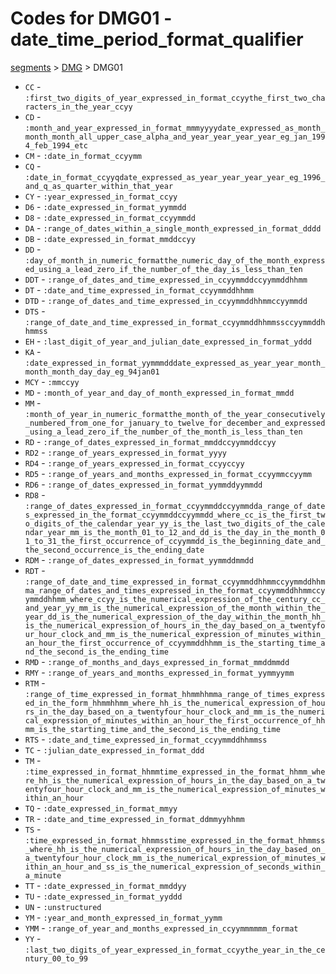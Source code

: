 # Codes for DMG01 - date_time_period_format_qualifier
[segments](../segments.md) > [DMG](../segments/DMG.md) > DMG01
* `CC` - `:first_two_digits_of_year_expressed_in_format_ccyythe_first_two_characters_in_the_year_ccyy`
* `CD` - `:month_and_year_expressed_in_format_mmmyyyydate_expressed_as_month_month_month_all_upper_case_alpha_and_year_year_year_year_eg_jan_1994_feb_1994_etc`
* `CM` - `:date_in_format_ccyymm`
* `CQ` - `:date_in_format_ccyyqdate_expressed_as_year_year_year_year_eg_1996_and_q_as_quarter_within_that_year`
* `CY` - `:year_expressed_in_format_ccyy`
* `D6` - `:date_expressed_in_format_yymmdd`
* `D8` - `:date_expressed_in_format_ccyymmdd`
* `DA` - `:range_of_dates_within_a_single_month_expressed_in_format_dddd`
* `DB` - `:date_expressed_in_format_mmddccyy`
* `DD` - `:day_of_month_in_numeric_formatthe_numeric_day_of_the_month_expressed_using_a_lead_zero_if_the_number_of_the_day_is_less_than_ten`
* `DDT` - `:range_of_dates_and_time_expressed_in_ccyymmddccyymmddhhmm`
* `DT` - `:date_and_time_expressed_in_format_ccyymmddhhmm`
* `DTD` - `:range_of_dates_and_time_expressed_in_ccyymmddhhmmccyymmdd`
* `DTS` - `:range_of_date_and_time_expressed_in_format_ccyymmddhhmmssccyymmddhhmmss`
* `EH` - `:last_digit_of_year_and_julian_date_expressed_in_format_yddd`
* `KA` - `:date_expressed_in_format_yymmmdddate_expressed_as_year_year_month_month_month_day_day_eg_94jan01`
* `MCY` - `:mmccyy`
* `MD` - `:month_of_year_and_day_of_month_expressed_in_format_mmdd`
* `MM` - `:month_of_year_in_numeric_formatthe_month_of_the_year_consecutively_numbered_from_one_for_january_to_twelve_for_december_and_expressed_using_a_lead_zero_if_the_number_of_the_month_is_less_than_ten`
* `RD` - `:range_of_dates_expressed_in_format_mmddccyymmddccyy`
* `RD2` - `:range_of_years_expressed_in_format_yyyy`
* `RD4` - `:range_of_years_expressed_in_format_ccyyccyy`
* `RD5` - `:range_of_years_and_months_expressed_in_format_ccyymmccyymm`
* `RD6` - `:range_of_dates_expressed_in_format_yymmddyymmdd`
* `RD8` - `:range_of_dates_expressed_in_format_ccyymmddccyymmdda_range_of_dates_expressed_in_the_format_ccyymmddccyymmdd_where_cc_is_the_first_two_digits_of_the_calendar_year_yy_is_the_last_two_digits_of_the_calendar_year_mm_is_the_month_01_to_12_and_dd_is_the_day_in_the_month_01_to_31_the_first_occurrence_of_ccyymmdd_is_the_beginning_date_and_the_second_occurrence_is_the_ending_date`
* `RDM` - `:range_of_dates_expressed_in_format_yymmddmmdd`
* `RDT` - `:range_of_date_and_time_expressed_in_format_ccyymmddhhmmccyymmddhhmma_range_of_dates_and_times_expressed_in_the_format_ccyymmddhhmmccyymmddhhmm_where_ccyy_is_the_numerical_expression_of_the_century_cc_and_year_yy_mm_is_the_numerical_expression_of_the_month_within_the_year_dd_is_the_numerical_expression_of_the_day_within_the_month_hh_is_the_numerical_expression_of_hours_in_the_day_based_on_a_twentyfour_hour_clock_and_mm_is_the_numerical_expression_of_minutes_within_an_hour_the_first_occurrence_of_ccyymmddhhmm_is_the_starting_time_and_the_second_is_the_ending_time`
* `RMD` - `:range_of_months_and_days_expressed_in_format_mmddmmdd`
* `RMY` - `:range_of_years_and_months_expressed_in_format_yymmyymm`
* `RTM` - `:range_of_time_expressed_in_format_hhmmhhmma_range_of_times_expressed_in_the_form_hhmmhhmm_where_hh_is_the_numerical_expression_of_hours_in_the_day_based_on_a_twentyfour_hour_clock_and_mm_is_the_numerical_expression_of_minutes_within_an_hour_the_first_occurrence_of_hhmm_is_the_starting_time_and_the_second_is_the_ending_time`
* `RTS` - `:date_and_time_expressed_in_format_ccyymmddhhmmss`
* `TC` - `:julian_date_expressed_in_format_ddd`
* `TM` - `:time_expressed_in_format_hhmmtime_expressed_in_the_format_hhmm_where_hh_is_the_numerical_expression_of_hours_in_the_day_based_on_a_twentyfour_hour_clock_and_mm_is_the_numerical_expression_of_minutes_within_an_hour`
* `TQ` - `:date_expressed_in_format_mmyy`
* `TR` - `:date_and_time_expressed_in_format_ddmmyyhhmm`
* `TS` - `:time_expressed_in_format_hhmmsstime_expressed_in_the_format_hhmmss_where_hh_is_the_numerical_expression_of_hours_in_the_day_based_on_a_twentyfour_hour_clock_mm_is_the_numerical_expression_of_minutes_within_an_hour_and_ss_is_the_numerical_expression_of_seconds_within_a_minute`
* `TT` - `:date_expressed_in_format_mmddyy`
* `TU` - `:date_expressed_in_format_yyddd`
* `UN` - `:unstructured`
* `YM` - `:year_and_month_expressed_in_format_yymm`
* `YMM` - `:range_of_year_and_months_expressed_in_ccyymmmmmm_format`
* `YY` - `:last_two_digits_of_year_expressed_in_format_ccyythe_year_in_the_century_00_to_99`
